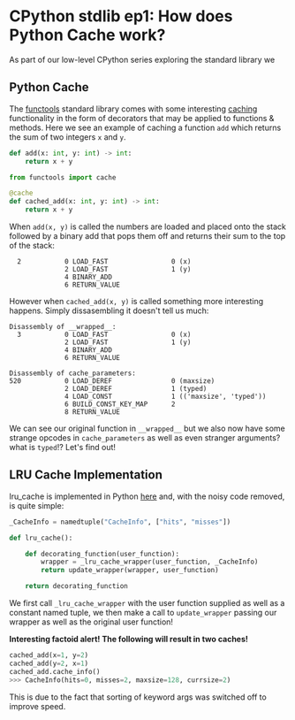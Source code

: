 # CPython stdlib ep1: How does Python Cache work?

As part of our low-level CPython series exploring the standard library we

## Python Cache

The [functools](https://docs.python.org/3/library/functools.html) standard library comes with some interesting [caching](https://en.wikipedia.org/wiki/Cache_replacement_policies#Least_recently_used_(LRU)) functionality in the form of decorators that may be applied to functions & methods. Here we see an example of caching a function `add` which returns the sum of two integers `x` and `y`.
```python
def add(x: int, y: int) -> int:
    return x + y

from functools import cache

@cache
def cached_add(x: int, y: int) -> int:
    return x + y
```
When `add(x, y)` is called the numbers are loaded and placed onto the stack followed by a binary add that pops them off and returns their sum to the top of the stack:
```
  2           0 LOAD_FAST                0 (x)
              2 LOAD_FAST                1 (y)
              4 BINARY_ADD
              6 RETURN_VALUE
```
However when `cached_add(x, y)` is called something more interesting happens. Simply dissasembling it doesn't tell us much:
```
Disassembly of __wrapped__:
  3           0 LOAD_FAST                0 (x)
              2 LOAD_FAST                1 (y)
              4 BINARY_ADD
              6 RETURN_VALUE

Disassembly of cache_parameters:
520           0 LOAD_DEREF               0 (maxsize)
              2 LOAD_DEREF               1 (typed)
              4 LOAD_CONST               1 (('maxsize', 'typed'))
              6 BUILD_CONST_KEY_MAP      2
              8 RETURN_VALUE
```
We can see our original function in `__wrapped__` but we also now have some strange opcodes in `cache_parameters` as well as even stranger arguments? what is `typed`!? Let's find out!

## LRU Cache Implementation

lru_cache is implemented in Python [here](https://github.com/python/cpython/blob/6cbb57f62d345d7a5d6aeb1b3b5d37a845344d5e/Lib/functools.py#L479) and, with the noisy code removed, is quite simple:
```python
_CacheInfo = namedtuple("CacheInfo", ["hits", "misses"])

def lru_cache():

    def decorating_function(user_function):
        wrapper = _lru_cache_wrapper(user_function, _CacheInfo)
        return update_wrapper(wrapper, user_function)

    return decorating_function
```
We first call `_lru_cache_wrapper` with the user function supplied as well as a constant named tuple, we then make a call to `update_wrapper` passing our wrapper as well as the original user function!

**Interesting factoid alert! The following will result in two caches!**
```python
cached_add(x=1, y=2)
cached_add(y=2, x=1)
cached_add.cache_info()
>>> CacheInfo(hits=0, misses=2, maxsize=128, currsize=2)
```
This is due to the fact that sorting of keyword args was switched off to improve speed.

